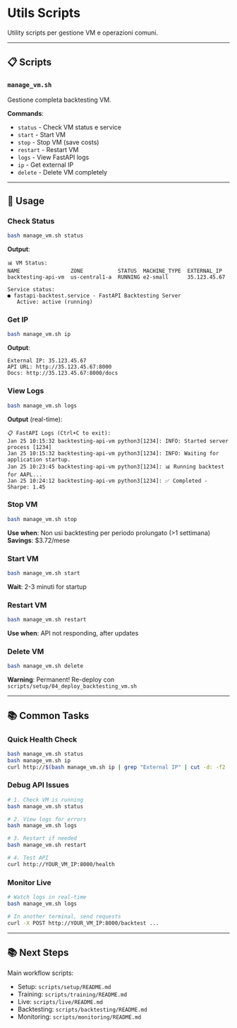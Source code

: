 # Utils Scripts

Utility scripts per gestione VM e operazioni comuni.

---

## 📋 Scripts

### `manage_vm.sh`
Gestione completa backtesting VM.

**Commands**:
- `status` - Check VM status e service
- `start` - Start VM
- `stop` - Stop VM (save costs)
- `restart` - Restart VM
- `logs` - View FastAPI logs
- `ip` - Get external IP
- `delete` - Delete VM completely

---

## 🚀 Usage

### Check Status
```bash
bash manage_vm.sh status
```

**Output**:
```
📊 VM Status:
NAME                ZONE           STATUS  MACHINE_TYPE  EXTERNAL_IP
backtesting-api-vm  us-central1-a  RUNNING e2-small      35.123.45.67

Service status:
● fastapi-backtest.service - FastAPI Backtesting Server
   Active: active (running)
```

### Get IP
```bash
bash manage_vm.sh ip
```

**Output**:
```
External IP: 35.123.45.67
API URL: http://35.123.45.67:8000
Docs: http://35.123.45.67:8000/docs
```

### View Logs
```bash
bash manage_vm.sh logs
```

**Output** (real-time):
```
📋 FastAPI Logs (Ctrl+C to exit):
Jan 25 10:15:32 backtesting-api-vm python3[1234]: INFO: Started server process [1234]
Jan 25 10:15:32 backtesting-api-vm python3[1234]: INFO: Waiting for application startup.
Jan 25 10:23:45 backtesting-api-vm python3[1234]: 📊 Running backtest for AAPL...
Jan 25 10:24:12 backtesting-api-vm python3[1234]: ✅ Completed - Sharpe: 1.45
```

### Stop VM
```bash
bash manage_vm.sh stop
```

**Use when**: Non usi backtesting per periodo prolungato (>1 settimana)
**Savings**: $3.72/mese

### Start VM
```bash
bash manage_vm.sh start
```

**Wait**: 2-3 minuti for startup

### Restart VM
```bash
bash manage_vm.sh restart
```

**Use when**: API not responding, after updates

### Delete VM
```bash
bash manage_vm.sh delete
```

**Warning**: Permanent! Re-deploy con `scripts/setup/04_deploy_backtesting_vm.sh`

---

## 📚 Common Tasks

### Quick Health Check
```bash
bash manage_vm.sh status
bash manage_vm.sh ip
curl http://$(bash manage_vm.sh ip | grep "External IP" | cut -d: -f2 | tr -d ' ')/health
```

### Debug API Issues
```bash
# 1. Check VM is running
bash manage_vm.sh status

# 2. View logs for errors
bash manage_vm.sh logs

# 3. Restart if needed
bash manage_vm.sh restart

# 4. Test API
curl http://YOUR_VM_IP:8000/health
```

### Monitor Live
```bash
# Watch logs in real-time
bash manage_vm.sh logs

# In another terminal, send requests
curl -X POST http://YOUR_VM_IP:8000/backtest ...
```

---

## 📚 Next Steps

Main workflow scripts:
- Setup: `scripts/setup/README.md`
- Training: `scripts/training/README.md`
- Live: `scripts/live/README.md`
- Backtesting: `scripts/backtesting/README.md`
- Monitoring: `scripts/monitoring/README.md`
